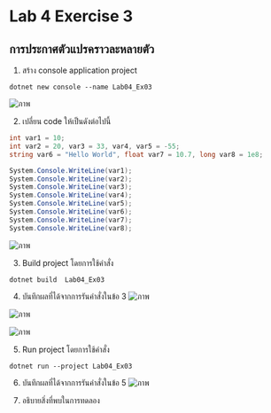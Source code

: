 # Lab 4 Exercise 3

## การประกาศตัวแปรคราวละหลายตัว


1. สร้าง console application project

```
dotnet new console --name Lab04_Ex03
```
![ภาพ](https://github.com/AnchisaPhetnoi/03376836-OOP-2566-Lab-04/assets/144197034/92b86285-fa06-4e3c-b403-799e009a42e3)

2. เปลี่ยน code ให้เป็นดังต่อไปนี้

```cs
int var1 = 10;
int var2 = 20, var3 = 33, var4, var5 = -55;
string var6 = "Hello World", float var7 = 10.7, long var8 = 1e8;

System.Console.WriteLine(var1);
System.Console.WriteLine(var2);
System.Console.WriteLine(var3);
System.Console.WriteLine(var4);
System.Console.WriteLine(var5);
System.Console.WriteLine(var6);
System.Console.WriteLine(var7);
System.Console.WriteLine(var8);
```
![ภาพ](https://github.com/AnchisaPhetnoi/03376836-OOP-2566-Lab-04/assets/144197034/375c89c0-8608-43e7-b62e-d92b0ff097b1)


3. Build project โดยการใช้คำสั่ง

```
dotnet build  Lab04_Ex03
```

4. บันทึกผลที่ได้จากการรันคำสั่งในข้อ 3
![ภาพ](https://github.com/AnchisaPhetnoi/03376836-OOP-2566-Lab-04/assets/144197034/33eefa59-e2bd-4bea-81bf-6619d7f7345a)

![ภาพ](https://github.com/AnchisaPhetnoi/03376836-OOP-2566-Lab-04/assets/144197034/812b4f8a-8b19-41b4-8179-c17f2fc94d1b)

![ภาพ](https://github.com/AnchisaPhetnoi/03376836-OOP-2566-Lab-04/assets/144197034/aa5f480a-f387-46df-add2-7dc0c624bd4a)


5. Run project โดยการใช้คำสั่ง

```
dotnet run --project Lab04_Ex03
```

6. บันทึกผลที่ได้จากการรันคำสั่งในข้อ 5
![ภาพ](https://github.com/AnchisaPhetnoi/03376836-OOP-2566-Lab-04/assets/144197034/3fd1b50e-4b95-4eab-acba-834e5d3485ac)


7. อธิบายสิ่งที่พบในการทดลอง

